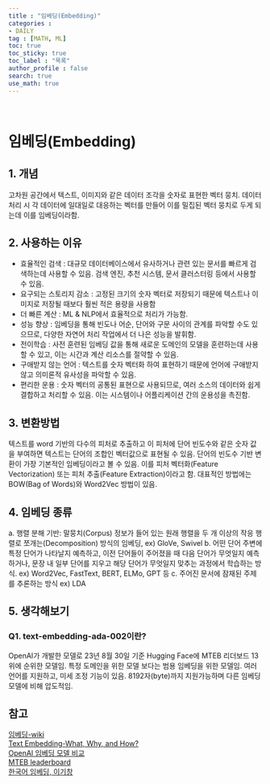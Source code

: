 ```yaml
---
title : "임베딩(Embedding)"
categories :
- DAILY
tag : [MATH, ML]
toc: true
toc_sticky: true
toc_label : "목록"
author_profile : false
search: true
use_math: true
---
```

<br/>

# 임베딩(Embedding)


## 1. 개념  
고차원 공간에서 텍스트, 이미지와 같은 데이터 조각을 숫자로 표현한 벡터 뭉치. 데이터 처리 시 각 데이터에 일대일로 대응하는 벡터를 만들어 이를 밀집된 벡터 뭉치로 두게 되는데 이를 임베딩이라함.

## 2. 사용하는 이유
- 효율적인 검색 : 대규모 데이터베이스에서 유사하거나 관련 있는 문서를 빠르게 검색하는데 사용할 수 있음. 검색 엔진, 추천 시스템, 문서 클러스터링 등에서 사용할 수 있음.
- 요구되는 스토리지 감소 : 고정된 크기의 숫자 벡터로 저장되기 때문에 텍스트나 이미지로 저장될 때보다 훨씬 적은 용량을 사용함
- 더 빠른 계산 : ML & NLP에서 효율적으로 처리가 가능함.
- 성능 향상 : 임베딩을 통해 빈도나 어순, 단어와 구문 사이의 관계를 파악할 수도 있으므로, 다양한 자연어 처리 작업에서 더 나은 성능을 발휘함.
- 전이학습 : 사전 훈련된 임베딩 값을 통해 새로운 도메인의 모델을 훈련하는데 사용할 수 있고, 이는 시간과 계산 리소스를 절약할 수 있음.
- 구애받지 않는 언어 : 텍스트를 숫자 벡터화 하여 표현하기 때문에 언어에 구애받지 않고 의미론적 유사성을 파악할 수 있음.
- 편리한 운용 : 숫자 벡터의 공통된 표현으로 사용되므로, 여러 소스의 데이터와 쉽게 결합하고 처리할 수 있음. 이는 시스템이나 어플리케이션 간의 운용성을 촉진함.
  

## 3. 변환방법
텍스트를 word 기반의 다수의 피처로 추출하고 이 피처에 단어 빈도수와 같은 숫자 값을 부여하면 텍스트는 단어의 조합인 벡터값으로 표현될 수 있음. 단어의 빈도수 기반 변환이 가장 기본적인 임베딩이라고 볼 수 있음. 이를 피처 벡터화(Feature Vectorization) 또는 피처 추출(Feature Extraction)이라고 함. 대표적인 방법에는 BOW(Bag of Words)와 Word2Vec 방법이 있음. 

## 4. 임베딩 종류
a. 행렬 분해 기반: 말뭉치(Corpus) 정보가 들어 있는 원래 행렬을 두 개 이상의 작응 행렬로 쪼개는(Decomposition) 방식의 임베딩, ex) GloVe, Swivel
b. 어떤 단어 주변에 특정 단어가 나타날지 예측하고, 이전 단어들이 주어졌을 때 다음 단어가 무엇일지 예측하거나, 문장 내 일부 단어를 지우고 해당 단어가 무엇일지 맞추는 과정에서 학습하는 방식. ex) Word2Vec, FastText, BERT, ELMo, GPT 등
c. 주어진 문서에 잠재된 주제를 추론하는 방식 ex) LDA

## 5. 생각해보기
### Q1. text-embedding-ada-002이란?
OpenAI가 개발한 모델로 23년 8월 30일 기준 Hugging Face에 MTEB 리더보드 13위에 순위한 모델임. 특정 도메인을 위한 모델 보다는 범용 임베딩을 위한 모델임. 여러 언어를 지원하고, 미세 조정 기능이 있음. 8192자(byte)까지 지원가능하며 다른 임베딩 모델에 비해 압도적임.
## 참고
[임베딩-wiki](https://namu.wiki/w/%EC%9E%84%EB%B2%A0%EB%94%A9)  
[Text Embedding-What, Why, and How?](https://medium.com/@yu-joshua/text-embedding-what-why-and-how-13227e983ba7)  
[OpenAI 임베딩 모델 비교](https://www.educative.io/answers/text-embedding-ada-002-vs-openais-older-embedding-models)  
[MTEB leaderboard](https://huggingface.co/spaces/mteb/leaderboard)  
[한국어 임베딩, 이기창]()
